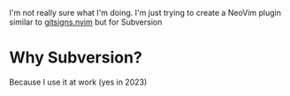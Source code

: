 I'm not really sure what I'm doing. I'm just trying to create a NeoVim plugin similar to [gitsigns.nvim](https://github.com/lewis6991/gitsigns.nvim) but for Subversion

# Why Subversion?
Because I use it at work (yes in 2023)

